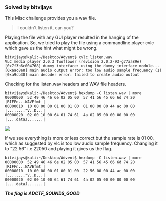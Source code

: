 ### Solved by bitvijays

This Misc challenge provides you a wav file.

>I couldn't listen it, can you?

Playing the file with any GUI player resulted in the hanging of the application. So, we tried to play the file using a commandline player cvlc which gave us the hint what might be wrong.
``` plain
bitvijays@kali:~/Desktop/Advent$ cvlc listen.wav 
VLC media player 2.0.3 Twoflower (revision 2.0.2-93-g77aa89e)
[0x7f3b6c004768] dummy interface: using the dummy interface module...
[0xaac8e8] main audio output error: too low audio sample frequency (1)
[0xa9cb38] main decoder error: failed to create audio output
```
Checking for the listen.wav headers and WAV file headers.

```
bitvijays@kali:~/Desktop/Advent$ hexdump -C listen.wav | more 
00000000  52 49 46 46 6e 02 05 00  57 41 56 45 66 6d 74 20  |RIFFn...WAVEfmt |
00000010  10 00 00 00 01 00 01 00  01 00 00 00 44 ac 00 00  |........"V..D...|
00000020  02 00 10 00 64 61 74 61  4a 02 05 00 00 00 00 00  |....dataJ.......|
```

![](/images/2014/advent/wave-bytes.gif)

If we see everything is more or less correct but the sample rate is 01 00, which as suggested by vlc is too low audio sample frequency. Changing it to "22 56" i.e 22050 and playing it gives us the flag.
```
bitvijays@kali:~/Desktop/Advent$ hexdump -C listen.wav | more 
00000000  52 49 46 46 6e 02 05 00  57 41 56 45 66 6d 74 20  |RIFFn...WAVEfmt |
00000010  10 00 00 00 01 00 01 00  22 56 00 00 44 ac 00 00  |........"V..D...|
00000020  02 00 10 00 64 61 74 61  4a 02 05 00 00 00 00 00  |....dataJ.......|
```

***The flag is ADCTF_SOUNDS_GOOD***
